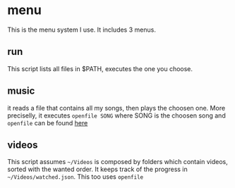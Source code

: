 # menu
This is the menu system I use. It includes 3
menus.

## run
This script lists all files in $PATH, executes the
one you choose.

## music
it reads a file that contains all my songs, then
plays the choosen one. More preciselly, it
executes `openfile SONG` where SONG is the choosen
song and `openfile` can be found
[here](https://github.com/deved99/openfile)

## videos
This script assumes ```~/Videos``` is composed by
folders which contain videos, sorted with the
wanted order. It keeps track of the progress in
```~/Videos/watched.json```. This too uses `openfile`
